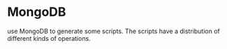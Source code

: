 # MongoDB
use MongoDB to generate some scripts. The scripts have a distribution of different kinds of operations. 
